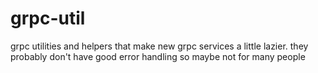 # grpc-util

grpc utilities and helpers that make new grpc services a little lazier. they probably don't have good error handling so maybe not for many people